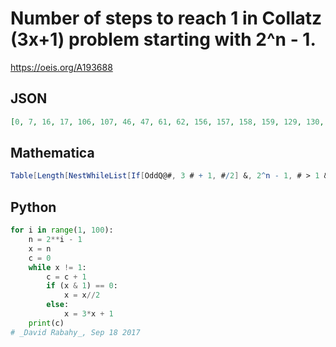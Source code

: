 # Number of steps to reach 1 in Collatz \(3x\+1\) problem starting with 2^n \- 1\.
https://oeis.org/A193688
## JSON
```JSON
[0, 7, 16, 17, 106, 107, 46, 47, 61, 62, 156, 157, 158, 159, 129, 130, 224, 225, 177, 178, 303, 304, 473, 474, 444, 445, 384, 385, 448, 449, 450, 451, 527, 528, 529, 530, 531, 532, 533, 534, 535, 536, 586, 587, 588, 589, 590, 591, 592, 593, 594, 595, 852]
```
## Mathematica
```Mathematica
Table[Length[NestWhileList[If[OddQ@#, 3 # + 1, #/2] &, 2^n - 1, # > 1 &]] - 1, {n, 60}] (* _Arkadiusz Wesolowski_, Sep 16 2011 *)
```
## Python
```Python
for i in range(1, 100):
    n = 2**i - 1
    x = n
    c = 0
    while x != 1:
        c = c + 1
        if (x & 1) == 0:
            x = x//2
        else:
            x = 3*x + 1
    print(c)
# _David Rabahy_, Sep 18 2017
```
